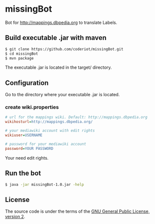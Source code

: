 missingBot
==========

Bot for http://mappings.dbpedia.org to translate Labels.

## Build executable .jar with maven
```sh
$ git clone https://github.com/coderiot/missingBot.git
$ cd missingBot
$ mvn package
```

The executable .jar is located in the target/ directory.

## Configuration
Go to the directory where your executable .jar is located.

### create wiki.properties
```ini
# url for the mappings wiki. Default: http://mappings.dbpedia.org
wikihosturl=http://mappings.dbpedia.org/

# your mediawiki account with edit rights
wikiuser=USERNAME

# password for your mediawiki account
password=YOUR PASSWORD
```

Your need edit rights.

## Run the bot
```sh
$ java -jar missingBot-1.0.jar -help
```

## License

The source code is under the terms of the [GNU General Public License, version 2](http://www.gnu.org/licenses/gpl-2.0.html).
